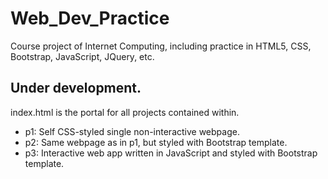 # Web_Dev_Practice
Course project of Internet Computing, including practice in HTML5, CSS, Bootstrap, JavaScript, JQuery, etc.

## Under development.

index.html is the portal for all projects contained within.

* p1: Self CSS-styled single non-interactive webpage.
* p2: Same webpage as in p1, but styled with Bootstrap template.
* p3: Interactive web app written in JavaScript and styled with Bootstrap template.
